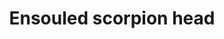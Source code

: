 ---
layout: item
title: Ensouled scorpion head
item-id: 13459
datatable: true
id: 13459
name: "Ensouled scorpion head"
members: true
lowalch: 98
highalch: 148
examine: "The creature's soul is still in here."
monsters:
  - id: 2479
    name: "Scorpion"
    members: false
    combat_level: 59
    wiki_url: "https://oldschool.runescape.wiki/w/Scorpion#Level_59"
    drops:
      - quantity: "1"
        rarity: 0.04
    image: "https://oldschool.runescape.wiki/images/thumb/a/ab/Scorpion.png/250px-Scorpion.png?79d06"
  - id: 2480
    name: "Scorpion"
    members: false
    combat_level: 37
    wiki_url: "https://oldschool.runescape.wiki/w/Scorpion#Level_37"
    drops:
      - quantity: "1"
        rarity: 0.04
    image: "https://oldschool.runescape.wiki/images/thumb/a/ab/Scorpion.png/250px-Scorpion.png?79d06"
  - id: 2994
    name: "Giant lobster"
    members: true
    combat_level: 32
    wiki_url: "https://oldschool.runescape.wiki/w/Giant_lobster_(Ghosts_Ahoy)"
    drops:
      - quantity: "1"
        rarity: 0.04
    image: "https://oldschool.runescape.wiki/images/thumb/7/71/Giant_lobster_%28Ghosts_Ahoy%29.png/300px-Giant_lobster_%28Ghosts_Ahoy%29.png?79678"
  - id: 3024
    name: "Scorpion"
    members: false
    combat_level: 14
    wiki_url: "https://oldschool.runescape.wiki/w/Scorpion#Level_14"
    drops:
      - quantity: "1"
        rarity: 0.04
    image: "https://oldschool.runescape.wiki/images/thumb/a/ab/Scorpion.png/250px-Scorpion.png?79d06"
  - id: 3025
    name: "Poison Scorpion"
    members: true
    combat_level: 20
    wiki_url: "https://oldschool.runescape.wiki/w/Poison_Scorpion"
    drops:
      - quantity: "1"
        rarity: 0.04
    image: "https://oldschool.runescape.wiki/images/4/48/Poison_Scorpion.png?6ac9d"
  - id: 3026
    name: "Pit Scorpion"
    members: true
    combat_level: 28
    wiki_url: "https://oldschool.runescape.wiki/w/Pit_Scorpion"
    drops:
      - quantity: "1"
        rarity: 0.04
    image: "https://oldschool.runescape.wiki/images/thumb/2/27/Pit_Scorpion.png/250px-Pit_Scorpion.png?70742"
  - id: 3027
    name: "King Scorpion"
    members: false
    combat_level: 32
    wiki_url: "https://oldschool.runescape.wiki/w/King_Scorpion"
    drops:
      - quantity: "1"
        rarity: 0.04
    image: "https://oldschool.runescape.wiki/images/thumb/5/52/King_Scorpion.png/250px-King_Scorpion.png?7d174"
  - id: 5242
    name: "Scorpion"
    members: true
    combat_level: 38
    wiki_url: "https://oldschool.runescape.wiki/w/Scorpion#Level_38"
    drops:
      - quantity: "1"
        rarity: 0.04
    image: "https://oldschool.runescape.wiki/images/thumb/a/ab/Scorpion.png/250px-Scorpion.png?79d06"
  - id: 5372
    name: "Grave scorpion"
    members: true
    combat_level: 12
    wiki_url: "https://oldschool.runescape.wiki/w/Grave_scorpion"
    drops:
      - quantity: "1"
        rarity: 0.04
    image: "https://oldschool.runescape.wiki/images/thumb/4/47/Grave_scorpion.png/280px-Grave_scorpion.png?a9d89"
  - id: 6615
    name: "Scorpia"
    members: true
    combat_level: 225
    wiki_url: "https://oldschool.runescape.wiki/w/Scorpia"
    drops:
      - quantity: "1"
        rarity: 0.05555555555555555
    image: "https://oldschool.runescape.wiki/images/3/35/Scorpia.png?517c9"
  - id: 6616
    name: "Scorpia's offspring"
    members: true
    combat_level: 15
    wiki_url: "https://oldschool.runescape.wiki/w/Scorpia's_offspring_(monster)"
    drops:
      - quantity: "1"
        rarity: 0.04
    image: "https://oldschool.runescape.wiki/images/9/9d/Scorpia%27s_offspring_%28monster%29.png?843d0"
  - id: 6617
    name: "Scorpia's guardian"
    members: true
    combat_level: 47
    wiki_url: "https://oldschool.runescape.wiki/w/Scorpia's_guardian"
    drops:
      - quantity: "1"
        rarity: 0.04
    image: "https://oldschool.runescape.wiki/images/0/07/Scorpia%27s_guardian.png?0a5d7"
---